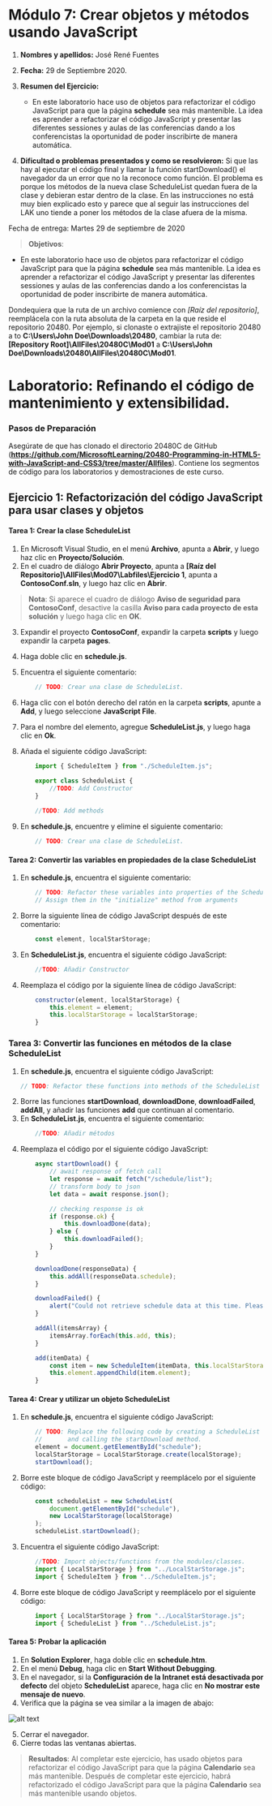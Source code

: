 # Módulo 7: Crear objetos y métodos usando JavaScript

1. **Nombres y apellidos:** José René Fuentes
2. **Fecha:** 29 de Septiembre 2020.
3. **Resumen del Ejercicio:**
    * En este laboratorio hace uso de objetos para refactorizar el código JavaScript para que la página **schedule** sea más mantenible. La idea es aprender a refactorizar el código JavaScript y presentar las diferentes sessiones y aulas de las conferencias dando a los conferencistas la oportunidad de poder inscribirte de manera automática.
    
4. **Dificultad o problemas presentados y como se resolvieron:** Si que las hay al ejecutar el código final y llamar la función startDownload() el navegador da un error que no la reconoce como función. El problema es porque los métodos de la nueva clase ScheduleList quedan fuera de la clase y debieran estar dentro de la clase. En las instrucciones no está muy bien explicado esto y parece que al seguir las instrucciones del LAK uno tiende a poner los métodos de la clase afuera de la misma. 

Fecha de entrega: Martes 29 de septiembre de 2020

>**Objetivos**: 
* En este laboratorio hace uso de objetos para refactorizar el código JavaScript para que la página **schedule** sea más mantenible. La idea es aprender a refactorizar el código JavaScript y presentar las diferentes sessiones y aulas de las conferencias dando a los conferencistas la oportunidad de poder inscribirte de manera automática.

Dondequiera que la ruta de un archivo comience con *[Raíz del repositorio]*, reemplácela con la ruta absoluta de la carpeta en la que reside el repositorio 20480. Por ejemplo, si clonaste o extrajiste el repositorio 20480 a to **C:\Users\John Doe\Downloads\20480**, cambiar la ruta de: **[Repository Root]\AllFiles\20480C\Mod01** a **C:\Users\John Doe\Downloads\20480\AllFiles\20480C\Mod01**.

# Laboratorio: Refinando el código de mantenimiento y extensibilidad.

### Pasos de Preparación

Asegúrate de que has clonado el directorio 20480C de GitHub (**https://github.com/MicrosoftLearning/20480-Programming-in-HTML5-with-JavaScript-and-CSS3/tree/master/Allfiles**). Contiene los segmentos de código para los laboratorios y demostraciones de este curso.


## Ejercicio 1: Refactorización del código JavaScript para usar clases y objetos

#### Tarea 1: Crear la clase ScheduleList

1.	En Microsoft Visual Studio, en el menú **Archivo**, apunta a **Abrir**, y luego haz clic en **Proyecto/Solución**.
2.	En el cuadro de diálogo **Abrir Proyecto**, apunta a **[Raíz del Repositorio]\AllFiles\Mod07\Labfiles\Ejercicio 1**, apunta a **ContosoConf.sln**, y luego haz clic en **Abrir**.
>**Nota**: Si aparece el cuadro de diálogo **Aviso de seguridad para ContosoConf**, desactive la casilla **Aviso para cada proyecto de esta solución** y luego haga clic en **OK**.
3.	Expandir el proyecto **ContosoConf**, expandir la carpeta **scripts** y luego expandir la carpeta **pages**.
4.	Haga doble clic en **schedule.js**.
5.	Encuentra el siguiente comentario:

    ```Javascript
        // TODO: Crear una clase de ScheduleList.
    ```
6. Haga clic con el botón derecho del ratón en la carpeta **scripts**, apunte a **Add**, y luego seleccione **JavaScript File**.
7. Para el nombre del elemento, agregue **ScheduleList.js**, y luego haga clic en **Ok**.
8. Añada el siguiente código JavaScript:
	```javascript
		import { ScheduleItem } from "./ScheduleItem.js";

		export class ScheduleList {
			//TODO: Add Constructor
		}
		
		//TODO: Add methods
	```
9.	En **schedule.js**, encuentre y elimine el siguiente comentario:
	```javascript
        // TODO: Crear una clase de ScheduleList.
    ```

#### Tarea 2: Convertir las variables en propiedades de la clase ScheduleList

1.	En **schedule.js**, encuentra el siguiente comentario:
    ```javascript
        // TODO: Refactor these variables into properties of the ScheduleList class.
		// Assign them in the "initialize" method from arguments
    ```
2.	Borre la siguiente línea de código JavaScript después de este comentario:
    ```javascript
        const element, localStarStorage;
    ```

3.	En **ScheduleList.js**, encuentra el siguiente código JavaScript:
    ```javascript
        //TODO: Añadir Constructor
    ```
4.	Reemplaza el código por la siguiente línea de código JavaScript:
    ``` Javascript
        constructor(element, localStarStorage) {
			this.element = element;
			this.localStarStorage = localStarStorage;
		}
    ```
	
### Tarea 3: Convertir las funciones en métodos de la clase ScheduleList

1.	En **schedule.js**, encuentra el siguiente código JavaScript:
    ```javascript
    // TODO: Refactor these functions into methods of the ScheduleList class.
    ```
2.	Borre las funciones **startDownload**, **downloadDone**, **downloadFailed**, **addAll**, y añadir las funciones **add** que continuan al comentario.
3.  En **ScheduleList.js**, encuentra el siguiente comentario:
    ```javascript
        //TODO: Añadir métodos
    ```
4.	Reemplaza el código por el siguiente código JavaScript:
    ``` Javascript
		async startDownload() {
			// await response of fetch call
			let response = await fetch("/schedule/list");
			// transform body to json
			let data = await response.json();
	
			// checking response is ok
			if (response.ok) {
				this.downloadDone(data);
			} else {
				this.downloadFailed();
			}
		}

		downloadDone(responseData) {
			this.addAll(responseData.schedule);
		}

		downloadFailed() {
			alert("Could not retrieve schedule data at this time. Please try again later.");
		}

		addAll(itemsArray) {
			itemsArray.forEach(this.add, this);
		}

		add(itemData) {
			const item = new ScheduleItem(itemData, this.localStarStorage);
			this.element.appendChild(item.element);
		}
    ```

#### Tarea 4: Crear y utilizar un objeto ScheduleList

1.	En **schedule.js**, encuentra el siguiente código JavaScript:
    ```javascript
        // TODO: Replace the following code by creating a ScheduleList object 
        //       and calling the startDownload method.
        element = document.getElementById("schedule");
        localStarStorage = LocalStarStorage.create(localStorage);
        startDownload();
    ```
2.	Borre este bloque de código JavaScript y reemplácelo por el siguiente código:
    ``` Javascript
		const scheduleList = new ScheduleList(
			document.getElementById("schedule"),
			new LocalStarStorage(localStorage)
		);
		scheduleList.startDownload();
    ```
3.	Encuentra el siguiente código JavaScript:
    ```javascript
		//TODO: Import objects/functions from the modules/classes.
		import { LocalStarStorage } from "../LocalStarStorage.js";
		import { ScheduleItem } from "../ScheduleItem.js";
    ```
4.	Borre este bloque de código JavaScript y reemplácelo por el siguiente código:
    ``` javascript
		import { LocalStarStorage } from "../LocalStarStorage.js";
		import { ScheduleList } from "../ScheduleList.js";
    ```


#### Tarea 5: Probar la aplicación

1.	En **Solution Explorer**, haga doble clic en **schedule.htm**.
2.	En el menú **Debug**, haga clic en **Start Without Debugging**.
3.	En el navegador, si la **Configuración de la Intranet está desactivada por defecto** del objeto **ScheduleList** aparece, haga clic en **No mostrar este mensaje de nuevo**.
4.	Verifica que la página se vea similar a la imagen de abajo:

![alt text](./Images/20480B_7_Schedule-Refactored.png "La página del Schedule")

5.	Cerrar el navegador.
6.  Cierre todas las ventanas abiertas.

>**Resultados**: Al completar este ejercicio, has usado objetos para refactorizar el código JavaScript para que la página **Calendario** sea más mantenible.
Después de completar este ejercicio, habrá refactorizado el código JavaScript para que la página **Calendario** sea más mantenible usando objetos.
